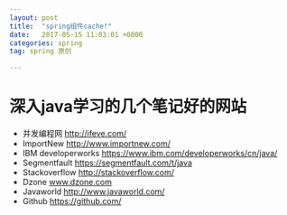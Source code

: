 ```yaml
---
layout: post
title:  "spring组件cache!"
date:   2017-05-15 11:03:01 +0800
categories: spring
tag: spring 原创

---
```


# 深入java学习的几个笔记好的网站
- 并发编程网 http://ifeve.com/
- ImportNew http://www.importnew.com/
- IBM developerworks https://www.ibm.com/developerworks/cn/java/
- Segmentfault https://segmentfault.com/t/java
- Stackoverflow http://stackoverflow.com/
- Dzone www.dzone.com
- Javaworld http://www.javaworld.com/
- Github https://github.com/
